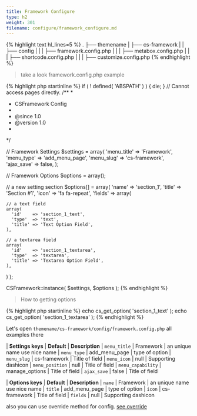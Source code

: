 ```yaml
---
title: Framework Configure
type: h2
weight: 301
filename: configure/framework_configure.md
---
```


{% highlight text hl_lines=5 %}
.
├── themename
|   ├── cs-framework
|   |   ├── config
|   |   |   ├── framework.config.php
|   |   |   ├── metabox.config.php
|   |   |   ├── shortcode.config.php
|   |   |   ├── customize.config.php
{% endhighlight %}

> take a look framework.config.php example

{% highlight php startinline %}
if ( ! defined( 'ABSPATH' ) ) { die; } // Cannot access pages directly.
/**
 *
 * CSFramework Config
 *
 * @since 1.0
 * @version 1.0
 *
 */

// Framework Settings
$settings      = array(
  'menu_title' => 'Framework',
  'menu_type'  => 'add_menu_page',
  'menu_slug'  => 'cs-framework',
  'ajax_save'  => false,
);

// Framework Options
$options      = array();

// a new setting section
$options[]    = array(
  'name'      => 'section_1',
  'title'     => 'Section #1',
  'icon'      => 'fa fa-repeat',
  'fields'    => array(

    // a text field
    array(
      'id'    => 'section_1_text',
      'type'  => 'text',
      'title' => 'Text Option Field',
    ),

    // a textarea field
    array(
      'id'    => 'section_1_textarea',
      'type'  => 'textarea',
      'title' => 'Textarea Option Field',
    ),

  )
);

CSFramework::instance( $settings, $options );
{% endhighlight %}

> How to getting options

{% highlight php startinline %}
echo cs_get_option( 'section_1_text' );
echo cs_get_option( 'section_1_textarea' );
{% endhighlight %}

Let's open `themename/cs-framework/config/framework.config.php` all examples there

| **Settings keys**  | **Default**    | **Description**
| `menu_title`       | Framework      | an unique name use nice name
| `menu_type`        | add_menu_page  | type of option
| `menu_slug`        | cs-framework   | Title of field
| `menu_icon`        | null           | Supporting dashicon
| `menu_position`    | null           | Title of field
| `menu_capability`  | manage_options | Title of field
| `ajax_save`        | false          | Title of field

| **Options keys**   | **Default**    | **Description**
| `name`             | Framework      | an unique name use nice name
| `title`            | add_menu_page  | type of option
| `icon`             | cs-framework   | Title of field
| `fields`           | null           | Supporting dashicon


also you can use override method for config. [see override](#override-configure)